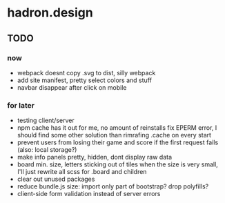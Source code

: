 # hadron.design

## TODO
### now
- webpack doesnt copy .svg to dist, silly webpack
- add site manifest, pretty select colors and stuff
- navbar disappear after click on mobile

### for later
- testing client/server
- npm cache has it out for me, no amount of reinstalls fix EPERM error, I should find some other solution than rimrafing .cache on every start
- prevent users from losing their game and score if the first request fails (also: local storage?)
- make info panels pretty, hidden, dont display raw data
- board min. size, letters sticking out of tiles when the size is very small, I'll just rewrite all scss for .board and children
- clear out unused packages
- reduce bundle.js size: import only part of bootstrap? drop polyfills?
- client-side form validation instead of server errors